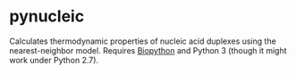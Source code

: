 # pynucleic

Calculates thermodynamic properties of nucleic acid duplexes using the
nearest-neighbor model. Requires
[Biopython](http://biopython.org/wiki/Biopython) and Python 3 (though it might
work under Python 2.7).
